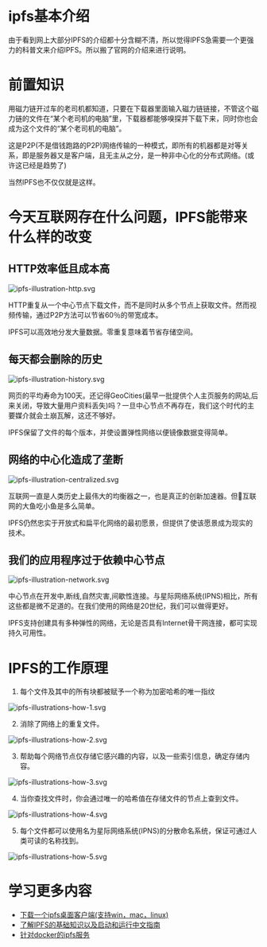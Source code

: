 # ipfs基本介绍
由于看到网上大部分IPFS的介绍都十分含糊不清，所以觉得IPFS急需要一个更强力的科普文来介绍IPFS。所以搬了官网的介绍来进行说明。

# 前置知识

用磁力链开过车的老司机都知道，只要在下载器里面输入磁力链链接，不管这个磁力链的文件在“某个老司机的电脑”里，下载器都能够嗅探并下载下来，同时你也会成为这个文件的“某个老司机的电脑”。

这是P2P(不是借钱跑路的P2P)网络传输的一种模式，即所有的机器都是对等关系，即是服务器又是客户端，且无主从之分，是一种非中心化的分布式网络。(或许这已经是趋势了)

当然IPFS也不仅仅就是这样。

# 今天互联网存在什么问题，IPFS能带来什么样的改变

## HTTP效率低且成本高

![ipfs-illustration-http.svg](./ipfs-illustration-http.svg)

HTTP重复从一个中心节点下载文件，而不是同时从多个节点上获取文件。然而视频传输，通过P2P方法可以节省60％的带宽成本。

IPFS可以高效地分发大量数据。零重复意味着节省存储空间。

## 每天都会删除的历史

![ipfs-illustration-history.svg](./ipfs-illustration-history.svg)

网页的平均寿命为100天。还记得GeoCities(最早一批提供个人主页服务的网站,后来关闭，导致大量用户资料丢失)吗？一旦中心节点不再存在，我们这个时代的主要媒介就会土崩瓦解，这还不够好。

IPFS保留了文件的每个版本，并使设置弹性网络以便镜像数据变得简单。

## 网络的中心化造成了垄断

![ipfs-illustration-centralized.svg](./ipfs-illustration-centralized.svg)

互联网一直是人类历史上最伟大的均衡器之一，也是真正的创新加速器。但互联网的大鱼吃小鱼是多么简单。

IPFS仍然忠实于开放式和扁平化网络的最初愿景，但提供了使该愿景成为现实的技术。

## 我们的应用程序过于依赖中心节点

![ipfs-illustration-network.svg](./ipfs-illustration-network.svg)

中心节点在开发中,断线,自然灾害,间歇性连接。与星际网络系统(IPNS)相比，所有这些都是微不足道的。在我们使用的网络是20世纪，我们可以做得更好。

IPFS支持创建具有多种弹性的网络，无论是否具有Internet骨干网连接，都可实现持久可用性。

# IPFS的工作原理
1. 每个文件及其中的所有块都被赋予一个称为加密哈希的唯一指纹

![ipfs-illustrations-how-1.svg](./ipfs-illustrations-how-1.svg)

2. 消除了网络上的重复文件。

![ipfs-illustrations-how-2.svg](./ipfs-illustrations-how-2.svg)

3. 帮助每个网络节点仅存储它感兴趣的内容，以及一些索引信息，确定存储内容。

![ipfs-illustrations-how-3.svg](./ipfs-illustrations-how-3.svg)

4. 当你查找文件时，你会通过唯一的哈希值在存储文件的节点上查到文件。

![ipfs-illustrations-how-4.svg](./ipfs-illustrations-how-4.svg)

5. 每个文件都可以使用名为星际网络系统(IPNS)的分散命名系统，保证可通过人类可读的名称找到。

![ipfs-illustrations-how-5.svg](./ipfs-illustrations-how-5.svg)

# 学习更多内容
* [下载一个ipfs桌面客户端(支持win，mac，linux)](https://github.com/zy445566/ipfs-desktop/releases)
* [了解IPFS的基础知识以及启动和运行中文指南](https://github.com/zy445566/ipfs-doc-zh)
* [针对docker的ipfs服务](https://github.com/zy445566/ipfs-docker)
